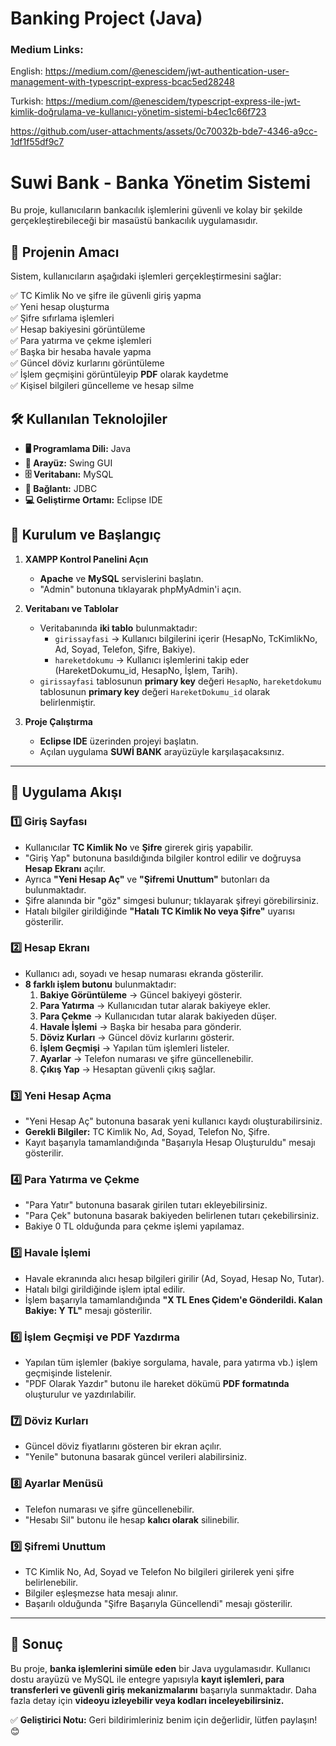 # Banking Project (Java)
 
### Medium Links:

English: https://medium.com/@enescidem/jwt-authentication-user-management-with-typescript-express-bcac5ed28248

Turkish: https://medium.com/@enescidem/typescript-express-ile-jwt-kimlik-doğrulama-ve-kullanıcı-yönetim-sistemi-b4ec1c66f723



https://github.com/user-attachments/assets/0c70032b-bde7-4346-a9cc-1df1f55df9c7


# Suwi Bank - Banka Yönetim Sistemi 

Bu proje, kullanıcıların bankacılık işlemlerini güvenli ve kolay bir şekilde gerçekleştirebileceği bir masaüstü bankacılık uygulamasıdır.  

## 🚀 Projenin Amacı  

Sistem, kullanıcıların aşağıdaki işlemleri gerçekleştirmesini sağlar:  

✅ TC Kimlik No ve şifre ile güvenli giriş yapma  
✅ Yeni hesap oluşturma  
✅ Şifre sıfırlama işlemleri  
✅ Hesap bakiyesini görüntüleme  
✅ Para yatırma ve çekme işlemleri  
✅ Başka bir hesaba havale yapma  
✅ Güncel döviz kurlarını görüntüleme  
✅ İşlem geçmişini görüntüleyip **PDF** olarak kaydetme  
✅ Kişisel bilgileri güncelleme ve hesap silme  

## 🛠 Kullanılan Teknolojiler  

- **🖥 Programlama Dili:** Java  
- **🎨 Arayüz:** Swing GUI  
- **🗄 Veritabanı:** MySQL  
- **🔗 Bağlantı:** JDBC  
- **💻 Geliştirme Ortamı:** Eclipse IDE

## 🚀 Kurulum ve Başlangıç

1. **XAMPP Kontrol Panelini Açın**
   - **Apache** ve **MySQL** servislerini başlatın.
   - "Admin" butonuna tıklayarak phpMyAdmin'i açın.

2. **Veritabanı ve Tablolar**
   - Veritabanında **iki tablo** bulunmaktadır:
     - `girissayfasi` → Kullanıcı bilgilerini içerir (HesapNo, TcKimlikNo, Ad, Soyad, Telefon, Şifre, Bakiye).
     - `hareketdokumu` → Kullanıcı işlemlerini takip eder (HareketDokumu_id, HesapNo, İşlem, Tarih).
   - `girissayfasi` tablosunun **primary key** değeri `HesapNo`, `hareketdokumu` tablosunun **primary key** değeri `HareketDokumu_id` olarak belirlenmiştir.

3. **Proje Çalıştırma**
   - **Eclipse IDE** üzerinden projeyi başlatın.
   - Açılan uygulama **SUWİ BANK** arayüzüyle karşılaşacaksınız.

---

## 📌 Uygulama Akışı

### 1️⃣ **Giriş Sayfası**
- Kullanıcılar **TC Kimlik No** ve **Şifre** girerek giriş yapabilir.
- "Giriş Yap" butonuna basıldığında bilgiler kontrol edilir ve doğruysa **Hesap Ekranı** açılır.
- Ayrıca **"Yeni Hesap Aç"** ve **"Şifremi Unuttum"** butonları da bulunmaktadır.
- Şifre alanında bir "göz" simgesi bulunur; tıklayarak şifreyi görebilirsiniz.
- Hatalı bilgiler girildiğinde **"Hatalı TC Kimlik No veya Şifre"** uyarısı gösterilir.

### 2️⃣ **Hesap Ekranı**
- Kullanıcı adı, soyadı ve hesap numarası ekranda gösterilir.
- **8 farklı işlem butonu** bulunmaktadır:
  1. **Bakiye Görüntüleme** → Güncel bakiyeyi gösterir.
  2. **Para Yatırma** → Kullanıcıdan tutar alarak bakiyeye ekler.
  3. **Para Çekme** → Kullanıcıdan tutar alarak bakiyeden düşer.
  4. **Havale İşlemi** → Başka bir hesaba para gönderir.
  5. **Döviz Kurları** → Güncel döviz kurlarını gösterir.
  6. **İşlem Geçmişi** → Yapılan tüm işlemleri listeler.
  7. **Ayarlar** → Telefon numarası ve şifre güncellenebilir.
  8. **Çıkış Yap** → Hesaptan güvenli çıkış sağlar.

### 3️⃣ **Yeni Hesap Açma**
- "Yeni Hesap Aç" butonuna basarak yeni kullanıcı kaydı oluşturabilirsiniz.
- **Gerekli Bilgiler:** TC Kimlik No, Ad, Soyad, Telefon No, Şifre.
- Kayıt başarıyla tamamlandığında "Başarıyla Hesap Oluşturuldu" mesajı gösterilir.

### 4️⃣ **Para Yatırma ve Çekme**
- "Para Yatır" butonuna basarak girilen tutarı ekleyebilirsiniz.
- "Para Çek" butonuna basarak bakiyeden belirlenen tutarı çekebilirsiniz.
- Bakiye 0 TL olduğunda para çekme işlemi yapılamaz.

### 5️⃣ **Havale İşlemi**
- Havale ekranında alıcı hesap bilgileri girilir (Ad, Soyad, Hesap No, Tutar).
- Hatalı bilgi girildiğinde işlem iptal edilir.
- İşlem başarıyla tamamlandığında **"X TL Enes Çidem'e Gönderildi. Kalan Bakiye: Y TL"** mesajı gösterilir.

### 6️⃣ **İşlem Geçmişi ve PDF Yazdırma**
- Yapılan tüm işlemler (bakiye sorgulama, havale, para yatırma vb.) işlem geçmişinde listelenir.
- "PDF Olarak Yazdır" butonu ile hareket dökümü **PDF formatında** oluşturulur ve yazdırılabilir.

### 7️⃣ **Döviz Kurları**
- Güncel döviz fiyatlarını gösteren bir ekran açılır.
- "Yenile" butonuna basarak güncel verileri alabilirsiniz.

### 8️⃣ **Ayarlar Menüsü**
- Telefon numarası ve şifre güncellenebilir.
- "Hesabı Sil" butonu ile hesap **kalıcı olarak** silinebilir.

### 9️⃣ **Şifremi Unuttum**
- TC Kimlik No, Ad, Soyad ve Telefon No bilgileri girilerek yeni şifre belirlenebilir.
- Bilgiler eşleşmezse hata mesajı alınır.
- Başarılı olduğunda "Şifre Başarıyla Güncellendi" mesajı gösterilir.

---

## 📢 Sonuç
Bu proje, **banka işlemlerini simüle eden** bir Java uygulamasıdır. Kullanıcı dostu arayüzü ve MySQL ile entegre yapısıyla **kayıt işlemleri, para transferleri ve güvenli giriş mekanizmalarını** başarıyla sunmaktadır. Daha fazla detay için **videoyu izleyebilir veya kodları inceleyebilirsiniz.**

✅ **Geliştirici Notu:** Geri bildirimleriniz benim için değerlidir, lütfen paylaşın! 😊


